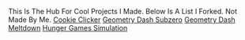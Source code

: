 This Is The Hub For Cool Projects I Made. Below Is A List I Forked. Not Made By Me.
</n>
[Cookie Clicker](/cookieclicker)
[Geometry Dash Subzero](/Geometry-Dash-Subzero)
[Geometry Dash Meltdown](/Geometry-Dash-Meltdown)
[Hunger Games Simulation](/HungerGames)
